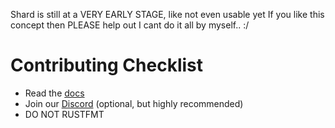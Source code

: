 Shard is still at a VERY EARLY STAGE, like not even usable yet
If you like this concept then PLEASE help out
I cant do it all by myself.. :/

# Contributing Checklist
- Read the [docs](https://shardlang.org/doc/)
- Join our [Discord](https://discord.gg/z3Qnr87e7c) (optional, but highly recommended)
- DO NOT RUSTFMT
